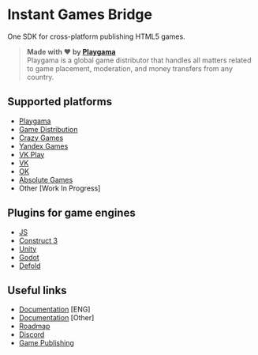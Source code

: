 # Instant Games Bridge
One SDK for cross-platform publishing HTML5 games.

> **Made with ❤️ by [Playgama](https://developer.playgama.com)**\
> Playgama is a global game distributor that handles all matters related to game placement, moderation, and money transfers from any country.

## Supported platforms
+ [Playgama](https://playgama.com)
+ [Game Distribution](https://gamedistribution.com)
+ [Crazy Games](https://crazygames.com)
+ [Yandex Games](https://yandex.com/games)
+ [VK Play](https://vkplay.ru/)
+ [VK](https://vk.com)
+ [OK](https://ok.ru)
+ [Absolute Games](https://ag.ru)
+ Other [Work In Progress]

## Plugins for game engines
+ [JS](https://github.com/instant-games-bridge/instant-games-bridge)
+ [Construct 3](https://github.com/instant-games-bridge/instant-games-bridge-construct)
+ [Unity](https://github.com/instant-games-bridge/instant-games-bridge-unity)
+ [Godot](https://github.com/instant-games-bridge/instant-games-bridge-godot)
+ [Defold](https://github.com/instant-games-bridge/instant-games-bridge-defold)

## Useful links
+ [Documentation](https://developer.playgama.com/sdk) [ENG]
+ [Documentation](https://getbridge.org) [Other]
+ [Roadmap](https://trello.com/b/NjF29vTW)
+ [Discord](https://discord.gg/pzqd2upxr8)
+ [Game Publishing](https://developer.playgama.com/)
